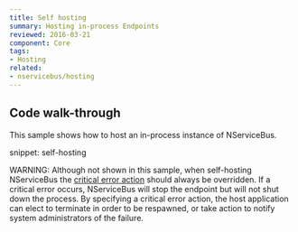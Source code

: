 ```yaml
---
title: Self hosting
summary: Hosting in-process Endpoints
reviewed: 2016-03-21
component: Core
tags:
- Hosting
related:
- nservicebus/hosting
---
```


## Code walk-through

This sample shows how to host an in-process instance of NServiceBus.

snippet: self-hosting

WARNING: Although not shown in this sample, when self-hosting NServiceBus the [critical error action](/nservicebus/hosting/critical-errors.md) should always be overridden. If a critical error occurs, NServiceBus will stop the endpoint but will not shut down the process. By specifying a critical error action, the host application can elect to terminate in order to be respawned, or take action to notify system administrators of the failure.